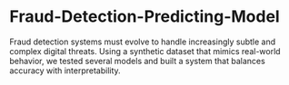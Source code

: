 # Fraud-Detection-Predicting-Model
Fraud detection systems must evolve to handle increasingly subtle and complex digital threats. Using a synthetic dataset that mimics real-world behavior, we tested several models and built a system that balances accuracy with interpretability.

